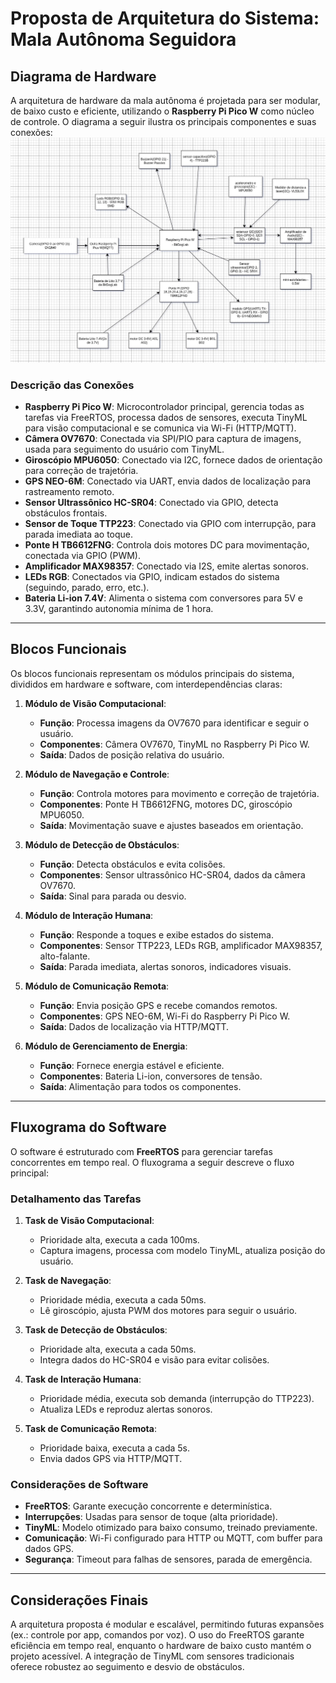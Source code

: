 # Proposta de Arquitetura do Sistema: Mala Autônoma Seguidora

## Diagrama de Hardware
 
A arquitetura de hardware da mala autônoma é projetada para ser modular, de baixo custo e eficiente, utilizando o **Raspberry Pi Pico W** como núcleo de controle. O diagrama a seguir ilustra os principais componentes e suas conexões:
![diagrama de hardware](diagrama_de_hardware.jpg)

### Descrição das Conexões
- **Raspberry Pi Pico W**: Microcontrolador principal, gerencia todas as tarefas via FreeRTOS, processa dados de sensores, executa TinyML para visão computacional e se comunica via Wi-Fi (HTTP/MQTT).
- **Câmera OV7670**: Conectada via SPI/PIO para captura de imagens, usada para seguimento do usuário com TinyML.
- **Giroscópio MPU6050**: Conectado via I2C, fornece dados de orientação para correção de trajetória.
- **GPS NEO-6M**: Conectado via UART, envia dados de localização para rastreamento remoto.
- **Sensor Ultrassônico HC-SR04**: Conectado via GPIO, detecta obstáculos frontais.
- **Sensor de Toque TTP223**: Conectado via GPIO com interrupção, para parada imediata ao toque.
- **Ponte H TB6612FNG**: Controla dois motores DC para movimentação, conectada via GPIO (PWM).
- **Amplificador MAX98357**: Conectado via I2S, emite alertas sonoros.
- **LEDs RGB**: Conectados via GPIO, indicam estados do sistema (seguindo, parado, erro, etc.).
- **Bateria Li-ion 7.4V**: Alimenta o sistema com conversores para 5V e 3.3V, garantindo autonomia mínima de 1 hora.

---

## Blocos Funcionais

Os blocos funcionais representam os módulos principais do sistema, divididos em hardware e software, com interdependências claras:

1. **Módulo de Visão Computacional**:
   - **Função**: Processa imagens da OV7670 para identificar e seguir o usuário.
   - **Componentes**: Câmera OV7670, TinyML no Raspberry Pi Pico W.
   - **Saída**: Dados de posição relativa do usuário.

2. **Módulo de Navegação e Controle**:
   - **Função**: Controla motores para movimento e correção de trajetória.
   - **Componentes**: Ponte H TB6612FNG, motores DC, giroscópio MPU6050.
   - **Saída**: Movimentação suave e ajustes baseados em orientação.

3. **Módulo de Detecção de Obstáculos**:
   - **Função**: Detecta obstáculos e evita colisões.
   - **Componentes**: Sensor ultrassônico HC-SR04, dados da câmera OV7670.
   - **Saída**: Sinal para parada ou desvio.

4. **Módulo de Interação Humana**:
   - **Função**: Responde a toques e exibe estados do sistema.
   - **Componentes**: Sensor TTP223, LEDs RGB, amplificador MAX98357, alto-falante.
   - **Saída**: Parada imediata, alertas sonoros, indicadores visuais.

5. **Módulo de Comunicação Remota**:
   - **Função**: Envia posição GPS e recebe comandos remotos.
   - **Componentes**: GPS NEO-6M, Wi-Fi do Raspberry Pi Pico W.
   - **Saída**: Dados de localização via HTTP/MQTT.

6. **Módulo de Gerenciamento de Energia**:
   - **Função**: Fornece energia estável e eficiente.
   - **Componentes**: Bateria Li-ion, conversores de tensão.
   - **Saída**: Alimentação para todos os componentes.

---

## Fluxograma do Software

O software é estruturado com **FreeRTOS** para gerenciar tarefas concorrentes em tempo real. O fluxograma a seguir descreve o fluxo principal:


### Detalhamento das Tarefas
1. **Task de Visão Computacional**:
   - Prioridade alta, executa a cada 100ms.
   - Captura imagens, processa com modelo TinyML, atualiza posição do usuário.

2. **Task de Navegação**:
   - Prioridade média, executa a cada 50ms.
   - Lê giroscópio, ajusta PWM dos motores para seguir o usuário.

3. **Task de Detecção de Obstáculos**:
   - Prioridade alta, executa a cada 50ms.
   - Integra dados do HC-SR04 e visão para evitar colisões.

4. **Task de Interação Humana**:
   - Prioridade média, executa sob demanda (interrupção do TTP223).
   - Atualiza LEDs e reproduz alertas sonoros.

5. **Task de Comunicação Remota**:
   - Prioridade baixa, executa a cada 5s.
   - Envia dados GPS via HTTP/MQTT.

### Considerações de Software
- **FreeRTOS**: Garante execução concorrente e determinística.
- **Interrupções**: Usadas para sensor de toque (alta prioridade).
- **TinyML**: Modelo otimizado para baixo consumo, treinado previamente.
- **Comunicação**: Wi-Fi configurado para HTTP ou MQTT, com buffer para dados GPS.
- **Segurança**: Timeout para falhas de sensores, parada de emergência.

---

## Considerações Finais
A arquitetura proposta é modular e escalável, permitindo futuras expansões (ex.: controle por app, comandos por voz). O uso do FreeRTOS garante eficiência em tempo real, enquanto o hardware de baixo custo mantém o projeto acessível. A integração de TinyML com sensores tradicionais oferece robustez ao seguimento e desvio de obstáculos.